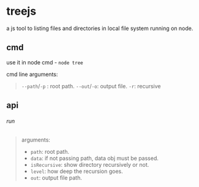 treejs
======

a js tool to listing files and directories in local file system running on node.

cmd
----------

use it in node cmd - ``node tree``

cmd line arguments:

> ``--path``/``-p`` : root path.
> ``--out``/``-o``: output file.
> ``-r``: recursive

api
----------

###### run

> arguments:
> * ``path``: root path.
> * ``data``: if not passing path, data obj must be passed.
> * ``isRecursive``: show directory recursively or not.
> * ``level``: how deep the recursion goes.
> * ``out``: output file path.

